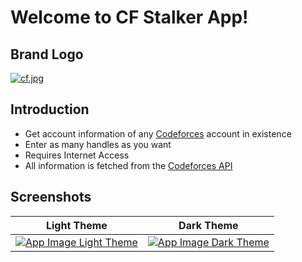 
# Welcome to CF Stalker App!

## Brand Logo
[![cf.jpg](https://i.postimg.cc/SsJbLPdQ/cf.jpg)](https://postimg.cc/N9qnBpZZ)

## Introduction

- Get account information of any [Codeforces](https://codeforces.com) account in existence
- Enter as many handles as you want
- Requires Internet Access
- All information is fetched from the [Codeforces API](https://codeforces.com/api)


 ## Screenshots

 | Light Theme | Dark Theme |
|:--:|:--:|
| [![App Image Light Theme](https://i.postimg.cc/y60Pbd2c/Screenshot-2024-07-25-203659.png)](https://postimg.cc/w3TLt6qj) | [![App Image Dark Theme](https://i.postimg.cc/2yNx5RL1/Screenshot-2024-07-25-204058.png)](https://postimg.cc/cgT3DzmW) |
